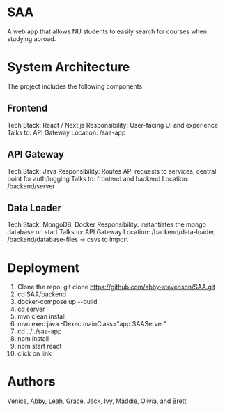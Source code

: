# SAA
A web app that allows NU students to easily search for courses when studying abroad.

# System Architecture
The project includes the following components:

## Frontend
Tech Stack: React / Next.js
Responsibility: User-facing UI and experience
Talks to: API Gateway
Location: /saa-app

## API Gateway
Tech Stack: Java
Responsibility: Routes API requests to services, central point for auth/logging
Talks to: frontend and backend
Location: /backend/server

## Data Loader
Tech Stack: MongoDB, Docker
Responsibility: instantiates the mongo database on start
Talks to: API Gateway
Location: /backend/data-loader, /backend/database-files -> csvs to import

# Deployment
1. Clone the repo: git clone https://github.com/abby-stevenson/SAA.git
2. cd SAA/backend
3. docker-compose up --build
4. cd server
5. mvn clean install
6. mvn exec:java -Dexec.mainClass="app.SAAServer"
7. cd ../../saa-app
8. npm install
9. npm start react
10. click on link

# Authors
Venice, Abby, Leah, Grace, Jack, Ivy, Maddie, Olivia, and Brett

